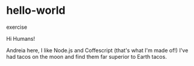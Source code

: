 # hello-world
exercise

Hi Humans!

Andreia here, I like Node.js and Coffescript (that's what I'm made of!)
I've had tacos on the moon and find them far superior to Earth tacos.
